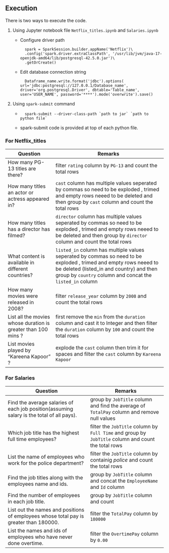 ## Execution
There is two ways to execute the code.

1. Using Jupyter notebook file `Netflix_titles.ipynb`  and `Salaries.ipynb`
    
    + Configure driver path

            spark = SparkSession.builder.appName('Netflix')\
            .config('spark.driver.extraClassPath', '/usr/lib/jvm/java-17-openjdk-amd64/lib/postgresql-42.5.0.jar')\
            .getOrCreate()

    + Edit database connection string
 
            Dataframe_name.write.format('jdbc').options( url='jdbc:postgresql://127.0.0.1/Database_name', driver='org.postgresql.Driver', dbtable='Table_name', user='USER_NAME', password='****').mode('overwrite').save()

2. Using `spark-submit` command 
    
    +       spark-submit --driver-class-path `path to jar` `path to python file` 
    + spark-submit code is provided at top of each python file.

### For Netflix_titles

|**Question**|**Remarks**|
|---|---|
|How many PG-13 titles are there?| filter `rating` column by `PG-13` and count the total rows|
|How many titles an actor or actress appeared in?|`cast` column has multiple values seperated by commas  so need to be exploded , trimed and empty rows neeed to be deleted and then group by `cast` column and count the total rows|
|How many titles has a director has filmed?|`director` column has multiple values seperated by commas  so need to be exploded , trimed and empty rows neeed to be deleted and then group by `director` column and count the total rows|
|What content is available in different countries?| `listed_in` column has multiple values seperated by commas  so need to be exploded , trimed and empty rows neeed to be deleted (listed_in and country) and then group by `country` column and concat the `listed_in` column|
|How many movies were released in 2008?|filter `release_year` column by `2008` and count the total rows|
|List all the movies whose duration is greater than 100 mins ?| first remove the `min` from the `duration` column and cast it to Integer and then filter the `duration` column by `100` and count the total rows|
|List movies played by “Kareena Kapoor” ?| explode the `cast` column  then trim it for spaces and filter the `cast` column by `Kareena Kapoor` |


### For Salaries
|**Question**|**Remarks**|
|---|---|
|Find the average salaries of each job position(assuming salary is the total of all pays).| group by `JobTitle` column and find the average of `TotalPay` column and remove null values|
|Which job title has the highest full time employees?|  filter the `JobTitle` column by `Full Time` and group by `JobTitle` column and count the total rows|
|List the name of employees who work for the police department?| filter the `JobTitle` column by containig *police*  and count the total rows|
|Find the job titles along with the employees name and ids.| group by `JobTitle` column and concat the `EmployeeName` and `Id` column| lowercase and remove spaces  for `JobTitle` and `EmployeeName` column  then groupby `JobTitle` column and concat the `Id` column|
|Find the number of employees in each job title. | group by `JobTitle` column and count |
|List out the names and positions of employees whose total pay is greater than 180000.| filter the `TotalPay` column by `180000` |
|List the names and ids of employees who have never done overtime.| filter the `OvertimePay` column by `0.00` |